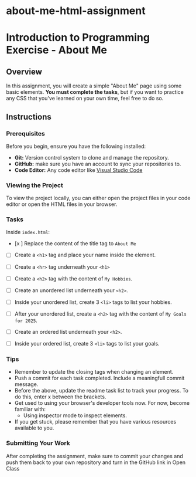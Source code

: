 # about-me-html-assignment
# Introduction to Programming Exercise - About Me

## Overview
In this assignment, you will create a simple "About Me" page using some basic elements. **You must complete the tasks**, but if you want to practice any CSS that you've learned on your own time, feel free to do so.

## Instructions

### Prerequisites

Before you begin, ensure you have the following installed:

- **Git:** Version control system to clone and manage the repository.
- **GitHub:** make sure you have an account to sync your repositories to.
- **Code Editor:** Any code editor like [Visual Studio Code](https://code.visualstudio.com/)

### Viewing the Project

To view the project locally, you can either open the project files in your code editor or open the HTML files in your browser.

### Tasks

Inside `index.html`:
- [x ] Replace the content of the title tag to `About Me`
- [ ] Create a `<h1>` tag and place your name inside the element.
- [ ] Create a `<hr>` tag underneath your `<h1>`
- [ ] Create a `<h2>` tag with the content of `My Hobbies`.
- [ ] Create an unordered list underneath your `<h2>`.
- [ ] Inside your unordered list, create 3 `<li>` tags to list your hobbies.
- [ ] After your unordered list, create a `<h2>` tag with the content of `My Goals for 2025`.
- [ ] Create an ordered list underneath your `<h2>`.
- [ ] Inside your ordered list, create 3 `<li>` tags to list your goals.



### Tips
- Remember to update the closing tags when changing an element.
- Push a commit for each task completed. Include a meaningfull commit message.
- Before the above, update the readme task list to track your progress. To do this, enter x between the brackets.
- Get used to using your browser's developer tools now. For now, become familiar with: 
    - Using inspector mode to inspect elements.
- If you get stuck, please remember that you have various resources available to you.


### Submitting Your Work

After completing the assignment, make sure to commit your changes and push them back to your own repository and turn in the GitHub link in Open Class


